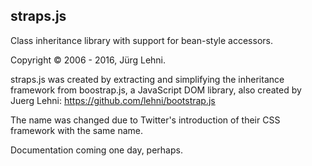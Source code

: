 ## straps.js

Class inheritance library with support for bean-style accessors.

Copyright © 2006 - 2016, Jürg Lehni.

straps.js was created by extracting and simplifying the inheritance framework
from boostrap.js, a JavaScript DOM library, also created by Juerg Lehni:
https://github.com/lehni/bootstrap.js

The name was changed due to Twitter's introduction of their CSS framework with
the same name.

Documentation coming one day, perhaps.
